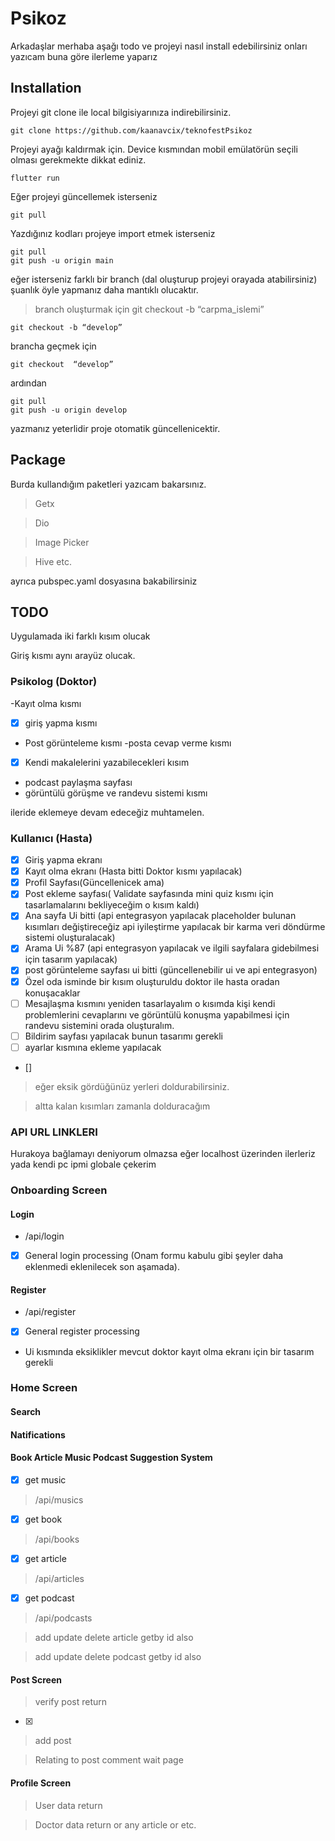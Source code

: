# Psikoz

Arkadaşlar merhaba aşağı todo ve projeyi nasıl install edebilirsiniz onları yazıcam buna göre ilerleme yaparız

## Installation
Projeyi git clone ile local bilgisiyarınıza indirebilirsiniz.
```
git clone https://github.com/kaanavcix/teknofestPsikoz

```
Projeyi ayağı kaldırmak için. Device kısmından mobil emülatörün seçili olması gerekmekte dikkat ediniz.

``` 
flutter run 

```

Eğer projeyi güncellemek isterseniz 

``` 
git pull

```
Yazdığınız kodları projeye import etmek isterseniz 
``` 
git pull 
git push -u origin main 

```
eğer isterseniz farklı bir branch (dal oluşturup projeyi orayada atabilirsiniz) şuanlık öyle yapmanız daha mantıklı olucaktır.

>branch oluşturmak için
git checkout -b “carpma_islemi”
``` 
git checkout -b “develop”

```
brancha geçmek için
``` 
git checkout  “develop”

```

ardından 
``` 
git pull 
git push -u origin develop 

```

yazmanız yeterlidir proje otomatik güncellenicektir.
## Package

Burda kullandığım paketleri yazıcam bakarsınız.
>Getx

>Dio

>Image Picker

>Hive etc. 

ayrıca pubspec.yaml dosyasına bakabilirsiniz
## TODO 

Uygulamada iki farklı kısım olucak 

Giriş kısmı aynı arayüz olucak. 
### Psikolog (Doktor)
 -Kayıt olma kısmı 
 - [x] giriş yapma kısmı 
 - Post görünteleme kısmı
 -posta cevap verme kısmı
 - [x] Kendi makalelerini yazabilecekleri kısım 
 - podcast paylaşma sayfası
 - görüntülü görüşme ve randevu sistemi kısmı

 ileride eklemeye devam edeceğiz muhtamelen.
### Kullanıcı (Hasta) 

- [x] Giriş yapma ekranı 
- [x] Kayıt olma ekranı (Hasta bitti Doktor kısmı yapılacak)
- [x] Profil Sayfası(Güncellenicek ama)
- [x] Post ekleme sayfası( Validate sayfasında mini quiz kısmı için tasarlamalarını bekliyeceğim o kısım kaldı)
- [x] Ana sayfa Ui bitti (api entegrasyon yapılacak placeholder bulunan kısımları değiştireceğiz api iyileştirme yapılacak bir karma veri döndürme sistemi oluşturalacak)
- [x] Arama Ui %87 (api entegrasyon yapılacak ve ilgili sayfalara gidebilmesi için tasarım yapılacak)
- [x] post görünteleme sayfası ui bitti (güncellenebilir ui ve api entegrasyon)
- [x] Özel oda isminde bir kısım oluşturuldu doktor ile hasta oradan konuşacaklar
- [ ] Mesajlaşma kısmını yeniden tasarlayalım o kısımda kişi kendi problemlerini cevaplarını ve görüntülü konuşma yapabilmesi için randevu sistemini orada oluşturalım.
- [ ] Bildirim sayfası yapılacak bunun tasarımı gerekli
- [ ] ayarlar kısmına ekleme yapılacak 
- []
> eğer eksik gördüğünüz yerleri doldurabilirsiniz.

>altta kalan kısımları zamanla dolduracağım 


### API URL LINKLERI
Hurakoya bağlamayı deniyorum olmazsa eğer localhost üzerinden ilerleriz yada kendi pc ipmi globale çekerim
### Onboarding Screen
#### Login
- /api/login

- [x] General login processing (Onam formu kabulu gibi şeyler daha eklenmedi eklenilecek son aşamada).


#### Register
- /api/register
- [x] General register processing 
- Ui kısmında eksiklikler mevcut doktor kayıt olma ekranı için bir tasarım gerekli



### Home Screen

#### Search 



#### Natifications
#### Book Article Music Podcast Suggestion System 

- [x] get music
> /api/musics

- [x] get book
> /api/books

- [x] get article 
> /api/articles

- [x] get podcast
> /api/podcasts

> add update delete article getby id also 

> add update delete podcast  getby id also

#### Post Screen
> verify post return 
-[x]

> add post

> Relating to post comment wait page

#### Profile Screen 

> User data return 

> Doctor data return or any article or etc.









